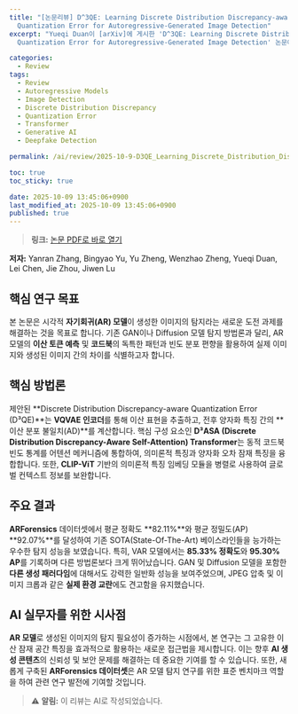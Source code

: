 ```yaml
---
title: "[논문리뷰] D^3QE: Learning Discrete Distribution Discrepancy-aware
  Quantization Error for Autoregressive-Generated Image Detection"
excerpt: "Yueqi Duan이 [arXiv]에 게시한 'D^3QE: Learning Discrete Distribution Discrepancy-aware
  Quantization Error for Autoregressive-Generated Image Detection' 논문에 대한 자세한 리뷰입니다."

categories:
  - Review
tags:
  - Review
  - Autoregressive Models
  - Image Detection
  - Discrete Distribution Discrepancy
  - Quantization Error
  - Transformer
  - Generative AI
  - Deepfake Detection

permalink: /ai/review/2025-10-9-D3QE_Learning_Discrete_Distribution_Discrepancy-aware_Quantization_Error_for_Autoregressive-Generated_Image_Detection/

toc: true
toc_sticky: true

date: 2025-10-09 13:45:06+0900
last_modified_at: 2025-10-09 13:45:06+0900
published: true
---
```

> **링크:** [논문 PDF로 바로 열기](https://arxiv.org/abs/2510.05891)

**저자:** Yanran Zhang, Bingyao Yu, Yu Zheng, Wenzhao Zheng, Yueqi Duan, Lei Chen, Jie Zhou, Jiwen Lu



## 핵심 연구 목표
본 논문은 시각적 **자기회귀(AR) 모델**이 생성한 이미지의 탐지라는 새로운 도전 과제를 해결하는 것을 목표로 합니다. 기존 GAN이나 Diffusion 모델 탐지 방법론과 달리, AR 모델의 **이산 토큰 예측** 및 **코드북**의 독특한 패턴과 빈도 분포 편향을 활용하여 실제 이미지와 생성된 이미지 간의 차이를 식별하고자 합니다.

## 핵심 방법론
제안된 **Discrete Distribution Discrepancy-aware Quantization Error (D³QE)**는 **VQVAE 인코더**를 통해 이산 표현을 추출하고, 전후 양자화 특징 간의 **이산 분포 불일치(AD)**를 계산합니다. 핵심 구성 요소인 **D³ASA (Discrete Distribution Discrepancy-Aware Self-Attention) Transformer**는 동적 코드북 빈도 통계를 어텐션 메커니즘에 통합하여, 의미론적 특징과 양자화 오차 잠재 특징을 융합합니다. 또한, **CLIP-ViT** 기반의 의미론적 특징 임베딩 모듈을 병렬로 사용하여 글로벌 컨텍스트 정보를 보완합니다.

## 주요 결과
**ARForensics** 데이터셋에서 평균 정확도 **82.11%**와 평균 정밀도(AP) **92.07%**를 달성하여 기존 SOTA(State-Of-The-Art) 베이스라인들을 능가하는 우수한 탐지 성능을 보였습니다. 특히, VAR 모델에서는 **85.33% 정확도**와 **95.30% AP**를 기록하며 다른 방법론보다 크게 뛰어났습니다. GAN 및 Diffusion 모델을 포함한 **다른 생성 패러다임**에 대해서도 강력한 일반화 성능을 보여주었으며, JPEG 압축 및 이미지 크롭과 같은 **실제 환경 교란**에도 견고함을 유지했습니다.

## AI 실무자를 위한 시사점
**AR 모델**로 생성된 이미지의 탐지 필요성이 증가하는 시점에서, 본 연구는 그 고유한 이산 잠재 공간 특징을 효과적으로 활용하는 새로운 접근법을 제시합니다. 이는 향후 **AI 생성 콘텐츠**의 신뢰성 및 보안 문제를 해결하는 데 중요한 기여를 할 수 있습니다. 또한, 새롭게 구축된 **ARForensics 데이터셋**은 AR 모델 탐지 연구를 위한 표준 벤치마크 역할을 하여 관련 연구 발전에 기여할 것입니다.

> ⚠️ **알림:** 이 리뷰는 AI로 작성되었습니다.